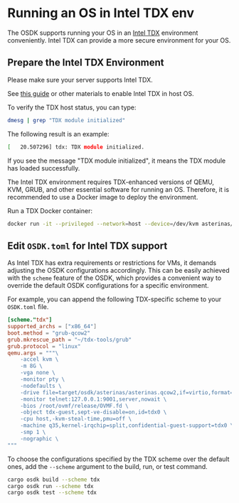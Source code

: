 # Running an OS in Intel TDX env

The OSDK supports running your OS in an [Intel TDX](https://www.intel.com/content/www/us/en/developer/tools/trust-domain-extensions/overview.html) environment conveniently.
Intel TDX can provide a more secure environment for your OS.

## Prepare the Intel TDX Environment

Please make sure your server supports Intel TDX.

See [this guide](https://github.com/canonical/tdx/tree/noble-24.04?tab=readme-ov-file#4-setup-host-os)
or other materials to enable Intel TDX in host OS.

To verify the TDX host status, you can type:

```bash
dmesg | grep "TDX module initialized"
```

The following result is an example:

```bash
[   20.507296] tdx: TDX module initialized.
```

If you see the message "TDX module initialized",
it means the TDX module has loaded successfully.

The Intel TDX environment requires TDX-enhanced versions of QEMU, KVM, GRUB,
and other essential software for running an OS.
Therefore, it is recommended to use a Docker image to deploy the environment.

Run a TDX Docker container:

```bash
docker run -it --privileged --network=host --device=/dev/kvm asterinas/osdk:0.16.0-20250815
```

## Edit `OSDK.toml` for Intel TDX support

As Intel TDX has extra requirements or restrictions for VMs,
it demands adjusting the OSDK configurations accordingly.
This can be easily achieved with the `scheme` feature of the OSDK,
which provides a convenient way to override the default OSDK configurations
for a specific environment.

For example, you can append the following TDX-specific scheme to your `OSDK.toml` file.

```toml
[scheme."tdx"]
supported_archs = ["x86_64"]
boot.method = "grub-qcow2"
grub.mkrescue_path = "~/tdx-tools/grub"
grub.protocol = "linux"
qemu.args = """\
    -accel kvm \
    -m 8G \
    -vga none \
    -monitor pty \
    -nodefaults \
    -drive file=target/osdk/asterinas/asterinas.qcow2,if=virtio,format=qcow2 \
    -monitor telnet:127.0.0.1:9001,server,nowait \
    -bios /root/ovmf/release/OVMF.fd \
    -object tdx-guest,sept-ve-disable=on,id=tdx0 \
    -cpu host,-kvm-steal-time,pmu=off \
    -machine q35,kernel-irqchip=split,confidential-guest-support=tdx0 \
    -smp 1 \
    -nographic \
"""
```

To choose the configurations specified by the TDX scheme over the default ones,
add the `--scheme` argument to the build, run, or test command.

```bash
cargo osdk build --scheme tdx
cargo osdk run --scheme tdx
cargo osdk test --scheme tdx
```
